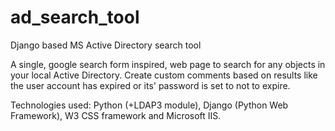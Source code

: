 # ad_search_tool
Django based MS Active Directory search tool

A single, google search form inspired, web page to search for any objects in your local Active Directory. Create custom comments based on results like the user account has expired or its' password is set to not to expire.

Technologies used: Python (+LDAP3 module), Django (Python Web Framework), W3 CSS framework and Microsoft IIS.
